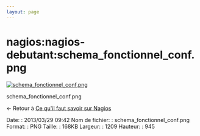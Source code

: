 ```yaml
---
layout: page
---
```


nagios:nagios-debutant:schema\_fonctionnel\_conf.png
====================================================

[![schema\_fonctionnel\_conf.png](../..//assets/media/nagios/nagios-debutant/schema_fonctionnel_conf.png@cache=&w=900&h=703 "schema_fonctionnel_conf.png")](../..//assets/media/nagios/nagios-debutant/schema_fonctionnel_conf.png@cache= "Afficher le fichier original")

schema\_fonctionnel\_conf.png

← Retour à [Ce qu'il faut savoir sur
Nagios](../../../nagios/nagios-debutant/ce-qu-il-faut-savoir.html "nagios:nagios-debutant:ce-qu-il-faut-savoir")

Date:
:   2013/03/29 09:42
Nom de fichier:
:   schema\_fonctionnel\_conf.png
Format:
:   PNG
Taille:
:   168KB
Largeur:
:   1209
Hauteur:
:   945

